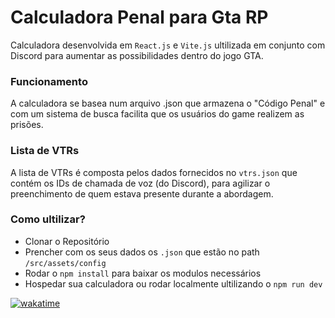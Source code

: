 # Calculadora Penal para Gta RP
Calculadora desenvolvida em `React.js` e `Vite.js` ultilizada em conjunto com Discord para aumentar as possibilidades dentro do jogo GTA.

### Funcionamento
A calculadora se basea num arquivo .json que armazena o "Código Penal" e com um sistema de busca facilita que os usuários do game realizem as prisões.

### Lista de VTRs
A lista de VTRs é composta pelos dados fornecidos no `vtrs.json` que contém os IDs de chamada de voz (do Discord), para agilizar o preenchimento de quem estava presente durante a abordagem.

### Como ultilizar?
- Clonar o Repositório
- Prencher com os seus dados os `.json` que estão no path `/src/assets/config`
- Rodar o `npm install` para baixar os modulos necessários
- Hospedar sua calculadora ou rodar localmente ultilizando o `npm run dev`

<a href="https://wakatime.com/badge/user/6ecf4756-d7cd-4132-b781-927116bd0328/project/d5cc1003-7cd8-4ae3-b354-2e1a58fa6c40"><img src="https://wakatime.com/badge/user/6ecf4756-d7cd-4132-b781-927116bd0328/project/d5cc1003-7cd8-4ae3-b354-2e1a58fa6c40.svg" alt="wakatime"></a>
